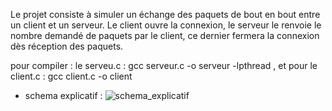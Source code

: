 Le projet consiste à simuler un échange des paquets de bout en bout entre un client et un serveur.
Le client ouvre la connexion, le serveur le renvoie le nombre demandé de paquets par le client, ce
dernier fermera la connexion dès réception des paquets.

pour compiler :
le serveu.c : gcc serveur.c -o serveur -lpthread , et pour 
le client.c : gcc client.c -o client

* schema explicatif :
![schema_explicatif](https://user-images.githubusercontent.com/73532355/147503297-4a0690a6-7fb6-4a2f-81df-aede87d60e4e.png)
